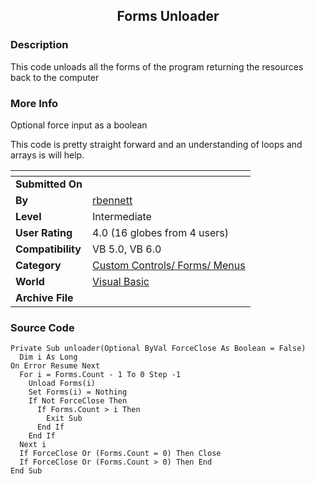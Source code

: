 ﻿<div align="center">

## Forms Unloader


</div>

### Description

This code unloads all the forms of the program returning the resources back to the computer
 
### More Info
 
Optional force input as a boolean

This code is pretty straight forward and an understanding of loops and arrays is will help.


<span>             |<span>
---                |---
**Submitted On**   |
**By**             |[rbennett](https://github.com/Planet-Source-Code/PSCIndex/blob/master/ByAuthor/rbennett.md)
**Level**          |Intermediate
**User Rating**    |4.0 (16 globes from 4 users)
**Compatibility**  |VB 5\.0, VB 6\.0
**Category**       |[Custom Controls/ Forms/  Menus](https://github.com/Planet-Source-Code/PSCIndex/blob/master/ByCategory/custom-controls-forms-menus__1-4.md)
**World**          |[Visual Basic](https://github.com/Planet-Source-Code/PSCIndex/blob/master/ByWorld/visual-basic.md)
**Archive File**   |[](https://github.com/Planet-Source-Code/rbennett-forms-unloader__1-4963/archive/master.zip)





### Source Code

```
Private Sub unloader(Optional ByVal ForceClose As Boolean = False)
  Dim i As Long
On Error Resume Next
  For i = Forms.Count - 1 To 0 Step -1
    Unload Forms(i)
    Set Forms(i) = Nothing
    If Not ForceClose Then
      If Forms.Count > i Then
        Exit Sub
      End If
    End If
  Next i
  If ForceClose Or (Forms.Count = 0) Then Close
  If ForceClose Or (Forms.Count > 0) Then End
End Sub
```

